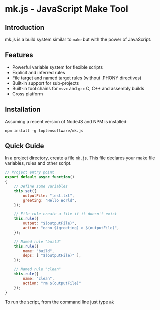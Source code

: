 # mk.js - JavaScript Make Tool

## Introduction

mk.js is a build system similar to `make` but with the power of JavaScript.

## Features

* Powerful variable system for flexible scripts
* Explicit and inferred rules
* File target and named target rules (without .PHONY directives)
* Built-in support for sub-projects
* Built-in tool chains for `msvc` and `gcc` C, C++ and assembly builds
* Cross platform

## Installation

Assuming a recent version of NodeJS and NPM is installed:

```
npm install -g toptensoftware/mk.js
```

## Quick Guide

In a project directory, create a file `mk.js`.  This file declares
your make file variables, rules and other script.

```js
// Project entry point
export default async function()
{
    // Define some variables
    this.set({
        outputFile: "test.txt",
        greeting: "Hello World",
    });

    // File rule create a file if it doesn't exist
    this.rule({
        output: "$(outputFile)",
        action: "echo $(greeting) > $(outputFile)",
    });

    // Named rule "build"
    this.rule({
        name: "build",
        deps: [ "$(outputFile)" ],
    });

    // Named rule "clean"
    this.rule({
        name: "clean",
        action: "rm $(outputFile)"
    });
}
```

To run the script, from the command line just type `mk`

